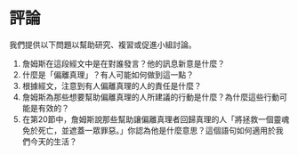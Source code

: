 # 評論

我們提供以下問題以幫助研究、複習或促進小組討論。

1. 詹姆斯在這段經文中是在對誰發言？他的訊息新意是什麼？
2. 什麼是「偏離真理」？有人可能如何做到這一點？
3. 根據經文，注意到有人偏離真理的人的責任是什麼？
4. 詹姆斯為那些想要幫助偏離真理的人所建議的行動是什麼？為什麼這些行動可能是有效的？
5. 在第20節中，詹姆斯說那些幫助讓偏離真理者回歸真理的人「將拯救一個靈魂免於死亡，並遮蓋一眾罪惡。」你認為他是什麼意思？這個語句如何適用於我們今天的生活？
